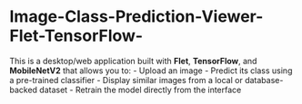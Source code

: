 # Image-Class-Prediction-Viewer-Flet-TensorFlow-
This is a desktop/web application built with **Flet**, **TensorFlow**, and **MobileNetV2** that allows you to: - Upload an image - Predict its class using a pre-trained classifier - Display similar images from a local or database-backed dataset - Retrain the model directly from the interface
